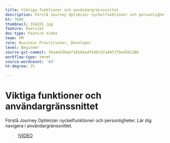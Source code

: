 ```yaml
---
title: Viktiga funktioner och användargränssnittet
description: Förstå Journey Optimizer nyckelfunktioner och personligheter. Lär dig navigera i användargränssnittet.
kt: 7606
thumbnail: 334201.jpg
feature: Översikt
doc-type: Feature Video
team: PM
role: Business Practitioner, Developer
level: Beginner
source-git-commit: 76a4e430abf10164adf4d9c5fa49f279ed5b128b
workflow-type: tm+mt
source-wordcount: '43'
ht-degree: 2%

---
```



# Viktiga funktioner och användargränssnittet

Förstå Journey Optimizer nyckelfunktioner och personligheter. Lär dig navigera i användargränssnittet.

>[!VIDEO](https://video.tv.adobe.com/v/334201?quality=12)
